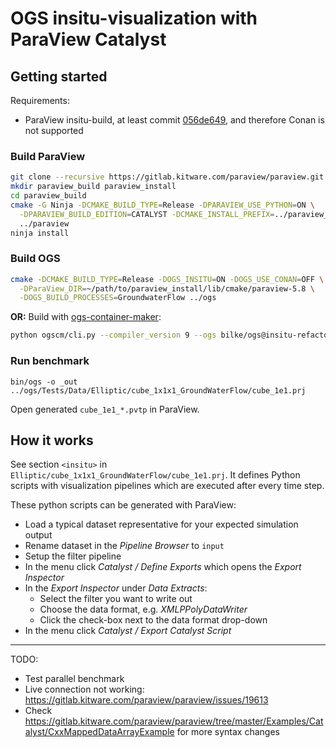 # OGS insitu-visualization with ParaView Catalyst

## Getting started

Requirements:

- ParaView insitu-build, at least commit [056de649](https://gitlab.kitware.com/paraview/paraview/commit/056de649320f52c8a14668ffa383d7361313a133), and therefore Conan is not supported

### Build ParaView

```bash
git clone --recursive https://gitlab.kitware.com/paraview/paraview.git
mkdir paraview_build paraview_install
cd paraview_build
cmake -G Ninja -DCMAKE_BUILD_TYPE=Release -DPARAVIEW_USE_PYTHON=ON \
  -DPARAVIEW_BUILD_EDITION=CATALYST -DCMAKE_INSTALL_PREFIX=../paraview_install \
  ../paraview
ninja install
```

### Build OGS

```bash
cmake -DCMAKE_BUILD_TYPE=Release -DOGS_INSITU=ON -DOGS_USE_CONAN=OFF \
  -DParaView_DIR=~/path/to/paraview_install/lib/cmake/paraview-5.8 \
  -DOGS_BUILD_PROCESSES=GroundwaterFlow ../ogs
```

**OR:** Build with [ogs-container-maker](https://github.com/ufz/ogs-container-maker):

```bash
python ogscm/cli.py --compiler_version 9 --ogs bilke/ogs@insitu-refactor --cmake_args ' -DOGS_BUILD_PROCESSES=GroundwaterFlow' --pm system --insitu -B -C -R
```

### Run benchmark

```
bin/ogs -o _out ../ogs/Tests/Data/Elliptic/cube_1x1x1_GroundWaterFlow/cube_1e1.prj
```

Open generated `cube_1e1_*.pvtp` in ParaView.

## How it works

See section `<insitu>` in `Elliptic/cube_1x1x1_GroundWaterFlow/cube_1e1.prj`. It defines Python scripts with visualization pipelines which are executed after every time step.

These python scripts can be generated with ParaView:

- Load a typical dataset representative for your expected simulation output
- Rename dataset in the *Pipeline Browser* to `input`
- Setup the filter pipeline
- In the menu click *Catalyst / Define Exports* which opens the *Export Inspector*
- In the *Export Inspector* under *Data Extracts*:
  - Select the filter you want to write out
  - Choose the data format, e.g. *XMLPPolyDataWriter*
  - Click the check-box next to the data format drop-down
- In the menu click *Catalyst / Export Catalyst Script*

----

TODO:

- Test parallel benchmark
- Live connection not working: https://gitlab.kitware.com/paraview/paraview/issues/19613
- Check https://gitlab.kitware.com/paraview/paraview/tree/master/Examples/Catalyst/CxxMappedDataArrayExample for more syntax changes
